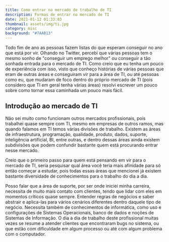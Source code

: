 ```yaml
---
title: Como entrar no mercado de trabalho de TI
description: Formas de entrar no mercado de TI
date: 2021-01-12 01:33:03
thumbnail: assets/img/ti.jpg
category: misc
background: "#7AAB13"
---
```

Todo fim de ano as pessoas fazem listas do que esperam conseguir no ano que está por vir. Olhando no Twitter, percebi que várias pessoas tem o mesmo sonho de "conseguir um emprego melhor" ou conseguir a tão sonhada entrada para o mercado de TI. Como creio que eu tenha um pouco de experiência com isso, visto que conheço histórias de várias pessoas que eram de outras áreas e conseguiram vir para a área de TI, ou até pessoas como eu, que mudaram de foco dentro do próprio mercado de TI (pois considero que TI em geral tenha várias áreas) resolvi escrever um pouco sobre como tornar essa caminhada um pouco mais fácil.

## Introdução ao mercado de TI

Não sei muito como funcionam outros mercados profissionais, pois trabalhei quase sempre com TI, mesmo em empresas de outros ramos, mas quando falamos em TI temos várias divisões de trabalho. Existem as áreas de infraestrutura, programação, qualidade, produto, dados, suporte, inteligência artificial, BI, entre outras, e dentro dessas áreas ainda existem subdivisões que podem confundir bastante quem está procurando entrar nesse mercado.

Creio que o primeiro passo para quem está pensando em vir para o mercado de TI, seria pesquisar qual área você teria mais afinidade para só então começar a estudar, pois todas essas áreas que mencionei já existem bastante diversidade de conhecimentos para o trabalho do dia a dia. 

Posso falar que a área de suporte, por ser onde iniciei minha carreira, necessita de muito mais contato com clientes, tendo que lidar com eles em momentos críticos quase sempre. Entender regras de negócios e saber abstrair e aplica-las para vários cenários diferentes dentro daquele tipo de negócio. Necessita também de conhecimentos de informática, como uso e configurações de Sistemas Operacionais, banco de dados e noções de Sistemas de Informação. O dia a dia de trabalho deste profissional muitas vezes se resume a atender clientes que encontraram bugs no sistema, ou que estão com dificuldade em algum processo ou até com algum problema com o computador.